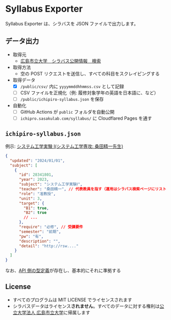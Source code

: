 # Syllabus Exporter

Syllabus Exporter は、シラバスを JSON ファイルで出力します。

## データ出力

- 取得元
  - [広島市立大学　シラバス公開情報　検索](http://rsw.office.hiroshima-cu.ac.jp/scripts/Syllabussearch/index.php)
- 取得方法
  - 空の POST リクエストを送信し、すべての科目をスクレイピングする
- 取得データ
  - [x] `/public/csv/` 内に `yyyymmddhhmmss.csv` として記録
  - [ ] CSV ファイルを正規化（例: 履修対象学年の英語を日本語に、など）
  - [ ] `/public/ichipiro-syllabus.json` を保存
- 自動化
  - [ ] GitHub Actions が `public` フォルダを自動公開
  - [ ] `ichipro.sasakulab.com/syllabus/` に Cloudflared Pages を通す

## `ichipiro-syllabus.json`

例示: [システム工学実験 Ⅰ(システム工学専攻: 桑田精一先生)](http://rsw.office.hiroshima-cu.ac.jp/OpenSyllabus/2023_28431801.html)

```json
{
  "updated": "2024/01/01",
  "subject": [
    {
      "id": 28341801,
      "year": 2023,
      "subject": "システム工学実験Ⅰ",
      "teacher": "桑田精一", // 代表教員を指す（運用はシラバス検索ページにリストされる担当教員カラムの氏名）
      "role": "准教授",
      "unit": 3,
      "target": {
        "B1": true,
        "B2": true
        // ...
      },
      "require": "必修", // 受講要件
      "semester": "前期",
      "pw": "有",
      "description": "",
      "detail": "http://rsw...."
    }
  ]
}
```

なお、[API 側の型定義](https://github.com/ichipro-hcu/ichipro-syllabus-api/blob/main/src/interface/interfaces.ts)が存在し、基本的にそれに準拠する

## License

- すべてのプログラムは MIT LICENSE でライセンスされます
- シラバスデータはライセンス**されません**。すべてのデータに対する権利は[公立大学法人 広島市立大学](https://www.hiroshima-cu.ac.jp/)に帰属します
